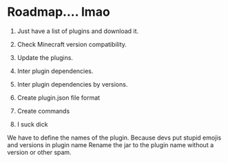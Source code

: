 # Roadmap.... lmao

1. Just have a list of plugins and download it.
2. Check Minecraft version compatibility.
3. Update the plugins.
4. Inter plugin dependencies.
5. Inter plugin dependencies by versions.


6. Create plugin.json file format
7. Create commands
8. I suck dick

We have to define the names of the plugin. Because devs put stupid emojis and versions in plugin name
Rename the jar to the plugin name without a version or other spam.
